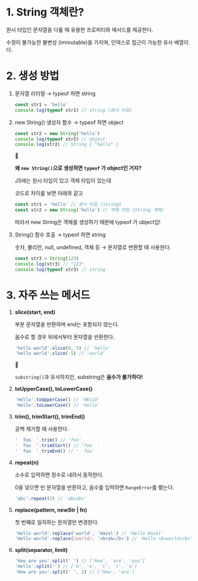 # 1. String 객체란?

원시 타입인 문자열을 다룰 때 유용한 프로퍼티와 메서드를 제공한다.

수정이 불가능한 불변성 (immutable)을 가지며, 인덱스로 접근이 가능한 유사 배열이다.

# 2. 생성 방법

1. 문자열 리터럴 → typeof 하면 string

   ```jsx
   const str1 = 'hello'
   console.log(typeof str1) // string (원시 타입)
   ```

2. new String() 생성자 함수 → typeof 하면 object

   ```jsx
   const str2 = new String('hello')
   console.log(typeof str2) // object
   console.log(str2) // String { "hello" }
   ```

   <aside>
   🥲

   **왜 `new String()`으로 생성하면 `typeof` 가 object인 거지?**

   JS에는 원시 타입이 있고 객체 타입이 있는데

   코드로 차이를 보면 아래와 같고

   ```jsx
   const str1 = 'hello' // 원시 타입 (string)
   const str2 = new String('hello') // 객체 타입 (String 객체)
   ```

   따라서 new String은 객체를 생성하기 때문에 typeof 가 object임!

   </aside>

3. String() 함수 호출 → typeof 하면 string

   숫자, 불리언, null, undefined, 객체 등 → 문자열로 변환할 때 사용한다.

   ```jsx
   const str3 = String(123)
   console.log(str3) // "123"
   console.log(typeof str3) // string
   ```

# 3. 자주 쓰는 메서드

1. **slice(start, end)**

   부분 문자열을 반환하며 end는 포함되지 않는다.

   음수로 할 경우 뒤에서부터 문자열을 반환한다.

   ```jsx
   'hello world'.slice(0, 5) // 'hello'
   'hello world'.slice(-5) // 'world'
   ```

   <aside>
   🥲

   `substring()`과 유사하지만, substring은 **음수가 불가하다!**

   </aside>

2. **toUpperCase(), toLowerCase()**

   ```jsx
   'Hello'.toUpperCase() // 'HELLO'
   'Hello'.toLowerCase() // 'hello'
   ```

3. **trim(), trimStart(), trimEnd()**

   공백 제거할 때 사용한다.

   ```jsx
   '  foo  '.trim() // 'foo'
   '  foo  '.trimStart() // 'foo  '
   '  foo  '.trimEnd() // '  foo'
   ```

4. **repeat(n)**

   소수로 입력하면 정수로 내려서 동작한다.

   0을 넣으면 빈 문자열을 반환하고, 음수를 입력하면 `RangeError`를 뱉는다.

   ```jsx
   'abc'.repeat(2) // 'abcabc'
   ```

5. **replace(pattern, newStr | fn)**

   첫 번째로 일치하는 문자열만 변경한다.

   ```jsx
   'Hello world'.replace('world', 'Hazel') // 'Hello Hazel'
   'Hello world'.replace(/world/, '<b>$&</b>') // 'Hello <b>world</b>'
   ```

6. **split(separator, limit)**

   ```jsx
   'How are you'.split(' ') // ['How', 'are', 'you']
   'Hello'.split('') // ['H', 'e', 'l', 'l', 'o']
   'How are you'.split(' ', 2) // ['How', 'are']
   ```
